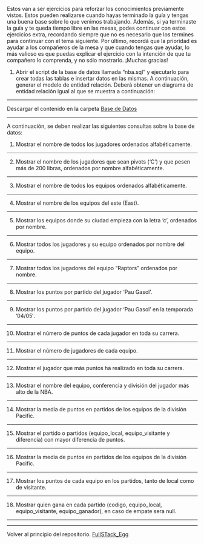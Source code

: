 Estos van a ser ejercicios para reforzar los conocimientos previamente vistos. Estos pueden
realizarse cuando hayas terminado la guía y tengas una buena base sobre lo que venimos
trabajando. Además, si ya terminaste la guía y te queda tiempo libre en las mesas, podes continuar
con estos ejercicios extra, recordando siempre que no es necesario que los termines para
continuar con el tema siguiente. Por último, recordá que la prioridad es ayudar a los compañeros
de la mesa y que cuando tengas que ayudar, lo más valioso es que puedas explicar el ejercicio
con la intención de que tu compañero lo comprenda, y no sólo mostrarlo. ¡Muchas gracias!
1. Abrir el script de la base de datos llamada “nba.sql” y ejecutarlo para crear todas las tablas e
insertar datos en las mismas. A continuación, generar el modelo de entidad relación. Deberá
obtener un diagrama de entidad relación igual al que se muestra a continuación:

---
Descargar el contenido en la carpeta 
[Base de Datos](https://github.com/megagringa/FullStack_Egg_Curso/tree/main/BD-Descargas)


---

A continuación, se deben realizar las siguientes consultas sobre la base de datos:
1. Mostrar el nombre de todos los jugadores ordenados alfabéticamente.

---
2. Mostrar el nombre de los jugadores que sean pivots (‘C’) y que pesen más de 200 libras,
ordenados por nombre alfabéticamente.

---
3. Mostrar el nombre de todos los equipos ordenados alfabéticamente.

---
4. Mostrar el nombre de los equipos del este (East).

---
5. Mostrar los equipos donde su ciudad empieza con la letra ‘c’, ordenados por nombre.

---
6. Mostrar todos los jugadores y su equipo ordenados por nombre del equipo.

---
7. Mostrar todos los jugadores del equipo “Raptors” ordenados por nombre.

---
8. Mostrar los puntos por partido del jugador ‘Pau Gasol’.

---
9. Mostrar los puntos por partido del jugador ‘Pau Gasol’ en la temporada ’04/05′.

---
10. Mostrar el número de puntos de cada jugador en toda su carrera.

---
11. Mostrar el número de jugadores de cada equipo.

---
12. Mostrar el jugador que más puntos ha realizado en toda su carrera.

---
13. Mostrar el nombre del equipo, conferencia y división del jugador más alto de la NBA.

---
14. Mostrar la media de puntos en partidos de los equipos de la división Pacific.

---
15. Mostrar el partido o partidos (equipo_local, equipo_visitante y diferencia) con mayor
diferencia de puntos.

---
16. Mostrar la media de puntos en partidos de los equipos de la división Pacific.

---
17. Mostrar los puntos de cada equipo en los partidos, tanto de local como de visitante.

---
18. Mostrar quien gana en cada partido (codigo, equipo_local, equipo_visitante,
equipo_ganador), en caso de empate sera null.

---

---
Volver al principio del repositorio. [FullSTack_Egg](https://github.com/megagringa/FullStack_Egg_Curso)